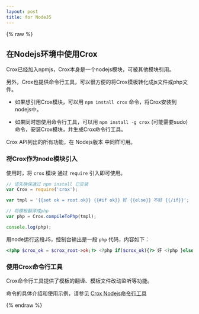 ```yaml
---
layout: post
title: for NodeJS
---
```


{% raw %}

## 在Nodejs环境中使用Crox

Crox已经加入npmjs，Crox本身是一个nodejs模块，可被其他模块引用。

另外，Crox也提供命令行工具，可以很方便的将Crox模板转化成js文件或php文件。

 - 如果想引用Crox模块，可以用 `npm install crox` 命令，将Crox安装到nodejs中。

 - 如果同时想使用命令行工具，可以用 `npm install -g crox` (可能需要sudo) 命令，安装Crox模块，并生成Crox命令行工具。

Crox API列出的所有功能，在 Nodejs版本 中同样可用。

### 将Crox作为node模块引入

使用时，将 `crox` 模块 通过 `require` 引入即可使用。

```js
// 请先确保通过 npm install 已安装
var Crox = require('crox');

var tmpl = '{{set ok = root.ok}} {{#if ok}} 好 {{else}} 不好 {{/if}}';

// 将模板翻译成php
var php = Crox.compileToPhp(tmpl);

console.log(php);
```

用node运行这段JS，控制台输出是一段 `php` 代码，内容如下：

```php
<?php $crox_ok = $crox_root->ok;?> <?php if($crox_ok){?> 好 <?php }else{?> 不好 <?php }?>

```

### 使用Crox命令行工具

Crox命令行工具提供了模板的翻译、模板文件改动监听等功能。

命令的具体介绍和使用示例，请参见 [Crox Nodejs命令行工具](/crox/apis/nodejs-api)


{% endraw %}